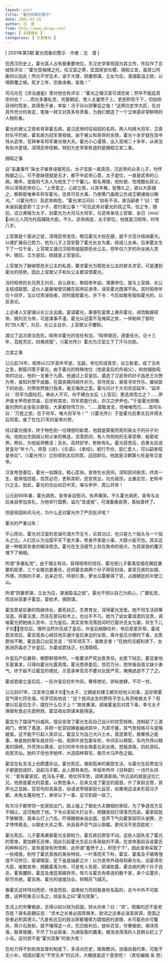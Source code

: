 ```yaml
---
layout: post
title: "霍光现象的警示"
date: 2001-03-15
author: 沈　潜
from: http://www.yhcqw.com/
tags: [ 炎黄春秋 ]
categories: [ 炎黄春秋 ]
---
```



[ 2001年第3期 霍光现象的警示　作者：沈　潜 ]


在西汉历史上，霍光其人占有极重要地位，东汉史学家班固为其立传，传后作了总结性评论：“霍光受襁褓之托，任汉室之寄，匡国家安社稷，拥昭立宣，虽周公阿衡何以加此！然光不学无术，谙于大理，阴妻邪谋，立女为后，湛溺盈溢之欲，以增颠覆之祸，死才三年，宗族诛夷，哀哉！”


司马光在《资治通鉴》里对他也有评论：“霍光之辅汉室可谓忠矣；然卒不能庇其宗何也？……而光多置私党，充塞朝廷，使人主蓄愤于上，吏民积怨于下，切齿侧目待时而发，其得免于身，幸矣！况子孙以骄奢促之哉！”这两位史学大匠，先对其作充分的肯定，笔锋一转又对其多有责备，为我们塑造了一个立体感非常鲜明的人物形象。


霍光的舅父卫青和哥哥霍去病，是汉武帝时征匈奴的名将。两人均拜大将军，卫青封长平烈侯，霍去病为冠军景桓侯。由于舅父和哥哥的余荫，霍光十余岁就在宫中侍从武帝，官拜奉车将军兼光禄大夫。霍光小心谨慎，出入宫闱二十多年，从来没有些许差错，深得武帝信赖。特别为史学家称道的是拥昭立宣二事。

拥昭之事


自“巫蛊事件”戾太子被谗诬冤死后，太子宝座一直真空。汉武帝的众多儿子，均怀觊觎之心，可不是缺德就是无才，都不中武帝心意，太子虚位，一直是武帝的心病。晚年，宠姬钩弋夫人为他生了个宁馨儿，取名弗陵，他形貌、性情酷似其父，所以深得武帝欢心。“上奇爱之，心欲立焉，以其年稚，犹豫久之，欲以大臣辅之，察群臣唯奉车将军霍光，忠厚可任大事，乃使黄门画周公负成王朝诸侯以赐光。”（《霍光传》）及武帝病危，“霍光涕泣问曰：‘如有不讳，谁当嗣者？’曰：‘君未谕前画意邪？立少子，君行周公事！’”可见武帝对霍光的信之笃，任之专。随后，诏立弗陵为太子，封霍光为大司马大将军，与武帝亲信上官桀、金日（mie）(di)三人同为托孤辅政大臣。不久，武帝病逝，太子即位，他就是汉昭帝，时年八岁。


上官桀是个面谀之徒，深得武帝宠信，眼见霍光大权在握，就千方百计结纳霍光，以便扩展自己势力，他为儿子上官安娶了霍光长女为妻，结成儿女亲。后来霍女生下了一位千金，上官桀又通过汉昭帝姐姐鄂邑长公主，把年仅六岁的孙女纳入宫中，随后，立为皇后，她就是上官皇后。

上官桀为了酬谢鄂邑长公主的私恩，要求霍光为鄂邑长公主的姘夫求官，可是遭到霍光的拒绝，因此上官桀父子和长公主都深恨霍光。


当时昭帝的长兄燕王刘旦，自认居长，欺昭帝年幼，谋袭帝位，就与上官桀、长公主结成联盟，这伙人屡屡唆使羽翼在昭帝前进谗，诬告霍光图谋不轨。其时昭帝年仅十四岁，当众切责诬陷者，同时面慰霍光，并下令：今后如敢有毁陷霍光的，以反坐论。


上述诸人又密谋以长公主出面，宴请霍光，乘便在宴席上袭杀霍光，进而黜废昭帝，拥刘旦为帝，可是谋事不谨，霍光以迅雷不及掩耳之势，一举粉碎了那时的“四人帮”，刘旦、长公主自杀，上官桀父子腰斩。

渡过了这次政治危机，昭帝对霍光的信任有加，“昭帝既冠，遂委任光，讫十三年，百姓充实，四夷宾服”，（《霍光传》）霍光为汉室立下了汗马功勋。

立宣之事


公元前74年，昭帝以22岁英年早逝，无嗣，帝位形成真空，议立新君，成了当务之急，群臣问策于霍光。由于霍光的特殊地位（他是皇后的外祖父），和他辅助昭帝的功业，他的一言重于九鼎。他通过上官皇后，遴选了汉武帝的孙子昌邑王刘贺为帝，谁知刘贺不成器，在国丧期间胡作非为，掠夺民女，昼夜寻欢作乐。屡经臣下的劝说，刘贺依然我行我素，毫无悔改之意。霍光问计于大司农田延年，“延年曰：‘将军为国柱石，审此人不可，何不建白太后（上官后）更选贤而立之？……伊尹废太甲而安宗庙，后世称其忠，将军若能行此，亦汉之伊尹也。’”于是霍光把黜废刘贺的主张告示群臣，大家都惊愕万分，“……莫敢发言，但唯唯而已……皆叩头曰：‘万姓之民，在于将军，唯大将军令！’”（《霍光传》）于是霍光启奏太后并得太后同意，废了在位27天的皇帝刘贺。


经过霍光搜求，终于物色到一位理想的新君，他就是蒙冤而死的戾太子的孙子刘询。他刚出生因祖父和父亲的株连，流落民间，有人怜悯他的无辜受罪，秘密收养。稍长，为他延师教读；及长，高材好学，彬彬有礼。霍光获悉后，启奏太后说曾皇孙“年十八，师受《诗》、《论语》、《孝经》，躬行节俭，慈仁爱人，可以嗣孝昭皇帝后”。（《霍光传》）立刻得到太后同意，迎回即位，他就是汉朝第七任皇帝汉宣帝。


汉宣帝登基后，霍光一如既往，精心匡扶。宣帝生长民间，深知民间疾苦，终其一生，能体恤百姓，信赏必罚，吏称其职，民安其业，功光祖宗，业垂后世，史称中兴之主。到此，霍光的功业如日中天，堪与伊尹、周公并侔！

公元前68年春，霍光病危，宣帝亲自慰问，失声痛哭。不久霍光病死，宣帝与太后亲自参加丧礼，为他举行国葬，谥为“宣成侯”，可谓备极哀荣，善始善终了。

但是班固和司马光，为什么还对霍光作了严厉批评呢？

霍光的严重过失：


平心而论，霍光对汉室的忠诚可谓大节无亏，论其功过，也只是九个指头与一个指头之比。人们总认为治国平天下是大事，修身齐家是小事，大醇小疵可也。其实这是一种极其有害的糊涂观念。霍光在生活细节上存在致命的弱点，为其家族的覆灭埋下了祸根。


所谓“多置私党”，由于辅主有功，获得昭帝的信任，霍光把儿子霍禹安插在朝廷重要机枢里，三个女婿也委重任，还把霍去病两个孙子拜官封侯，甚至兄弟的女婿、外甥，同族的子弟，远亲近邻，呼朋引类，萝丝瓜蔓都得了官，占据朝廷的半壁江山。

所谓“阴妻邪谋，立女为后，湛溺盈溢之欲”。霍光不但以自己为核心，广置私党，而且纵容妻子霍显，耍权术、搞阴谋。


霍显原是前妻的陪嫁侍女，妻死扶正，生男育女，深得霍光宠爱。她不但生活骄奢淫逸，挥霍无度，而且在耍玩权术上，也出手不凡。她为了幼女霍成君的显贵，调唆霍光把她纳入宫中，立为皇后。其实宣帝流落民间时已娶许氏女为妻，并生下儿子刘，登位后，理所当然许氏成了皇后，许皇后娴静俭朴，帝后恩爱异常。霍成君进宫后，霍显竟丧心病狂地买通许皇后身边的女医，乘许皇后分娩时下毒，女医胆怯不敢，霍显竟口出狂言说：“将军领天下，谁敢言者！”在她的淫威利诱下，女医进药毒杀了许皇后，为霍成君扶正，扫清障碍。


许皇后产后暴猝，朝野群情哗然，一致要求严究女医责任。女医下狱后，霍显害怕东窗事发，只得向霍光吐露真情。霍光悉原委后，惊恐万分，想举报自首又缺少勇气，终于敌不过霍显的缠扰，示意承审官员不要对女医严究，掩掩遮遮不了了之。

霍成君册立皇后后，一反许皇后俭朴作风，奢侈绝伦，骄纵放肆，不可一世。


公元前67年，汉宣帝立嫡子刘为太子，立嫡是封建王朝天经地义的事，这却使霍显气得七窍生烟，咬牙切齿地说：“这个民间出生的野孩子怎么有资格做太子？假使以后皇后生子，摆在什么位子上？”故伎重演，调唆霍皇后对其下毒，幸亏太子保姆有食必先尝例规，霍显母女阴谋未能得逞。


霍显为了摆阔气抖威风，擅自变改了霍光生前自己设计的坟茔规格，违制起了三道阙门，修筑了甬道，并把一批官奴婢妾幽闭其中，为其守墓，其气势规格可与皇陵媲美。这不能不引起人家非议。霍显又为自己大兴土木，营造第宅，极奢侈之能事，单是她的辇车就非同一般，用熟牛皮包裹车轮，中间实以棉絮，车内外饰以精美的锦绣，外壳饰以黄金，出引时命令侍女挽着五彩丝绦，悠哉游哉，四处游玩，宛若天仙。她的子侄也学她样，大造园林第宅、极尽犬马声色之娱。


霍显在私生活上也颇遭非议。霍光死后，难耐孤单的寡居生活，与霍光生前男宠冯子都狼狈成奸。说起冯子都，此人颇有来历。辛延年所作《羽林郎》一诗开头四句：“昔有霍家奴，姓冯名子都，倚仗将军势，调笑酒家胡。”所讥讽的就是这位仁兄。他原是霍光的娈童，以男色事人，后来又成了霍显的面首。升了家奴总管，其声光之显赫，百官均仰其鼻息，俗语说宰相家奴七品官，如果用这话来形容冯子都，未免太蔑视他了。单举以下一事，足可豹窥一斑了。


有次冯子都带领一批家奴出门，路上碰上了御史大夫魏相的家奴，为了争道双方互不相让，这可触怒了他，下令众家奴大打出手，把魏家奴打得落荒而逃，霍家奴犹不够解恨，竟率众打上门去。吓得魏相亲自出面，低声下气向霍家奴叩头谢罪，方才悻悻离去。以御史大夫之尊，尚且吞声忍气自认倒霉，更何况平民百姓呢！


霍光死后，儿子霍禹袭替霍光全部权力，霍氏故旧原官不动。这些人因失去了霍光的管束，更加肆无忌惮，因此引起霍光生前众多政敌的不满，在宣帝面前诉说霍氏的种种劣行，宣帝遂渐有所悟察，此所谓“蓄愤于上，积怨于下”，因此宣帝采取了一些措施，削夺了霍氏家族的某些特权。一叶落而天下秋，霍显、霍禹及子婿等惶惶不可终日，密谋暗室，定下釜底抽薪之计：以为宣帝外祖母祝寿为名，设宴诱杀大臣，废黜宣帝，拥戴霍禹为帝。可是有人告密，阴谋败露，霍去病的两个孙子自杀，霍禹腰斩，霍显及诸昆弟婿弃市，举凡与霍氏有牵连的数千家，来个瓜蔓抄，斩尽杀绝。霍去病、霍光的煌煌功业，转眼灰飞烟灭。

像霍氏这样恃功而骄，恃宠而狂，滥用权力而招致身败名裂的，古今中外不可胜数，这种现象无以名之，姑妄名之曰“霍光现象”。


生活上的穷奢极欲，总得以权以财为前提。财从何来？曰：“贪”。倒霉的还不是老百姓？唐名臣魏征说：“求木之长者必固其根本，欲流之远者必浚其泉源，思国之安者必积其德义。”凡是有远见的政治家都懂得为国恤民的道理，水可载舟亦可覆舟，蒋介石政权，就不懂得这一点，抗日胜利后，放纵百官，穷奢极欲。竭泽而渔，敲骨吸髓，干尽了为丛驱雀、为渊驱鱼的蠢事，被浩浩荡荡的人民群众赶上了小岛。这何尝不是“霍光现象”的放大呢！

在权力得不到有效监督的制度下，多读点历史，吸取教训，加强自我约束，可能不无小补。班固对霍光“不学无术”的讥评，大概就是这个意思吧！（责任编辑 吴 思）


